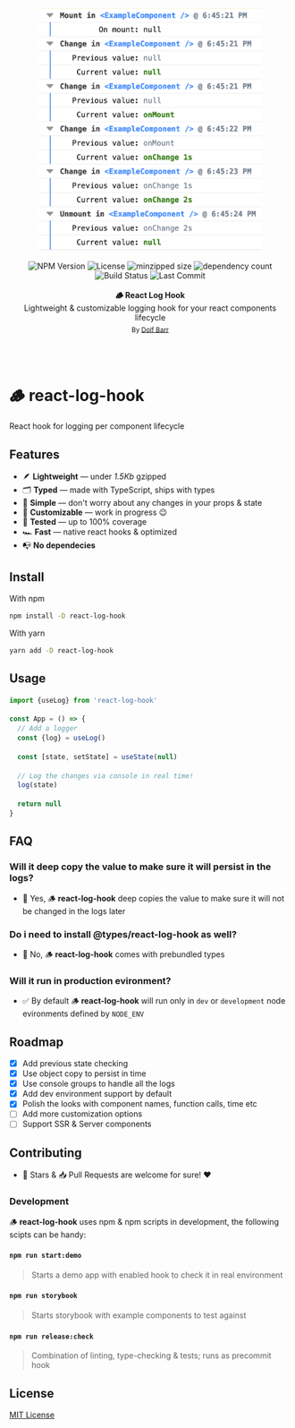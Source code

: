 <div align="center">
  <div align="center">
  <img src="./react-log-hook-screenshot.png" alt="React Log Hook Screenshot" width=400 />
  <br>
  <br>
  </div>
  <img src="https://badgen.net/npm/v/react-log-hook" alt="NPM Version" />
   <img src="https://badgen.net/npm/license/react-log-hook" alt="License" />
  <img src="https://badgen.net/bundlephobia/minzip/react-log-hook" alt="minzipped size"/>
  <img src="https://badgen.net/bundlephobia/dependency-count/react-log-hook" alt="dependency count"/>
  <img src="https://github.com/dolfbarr/react-log-hook/actions/workflows/main.yml/badge.svg" alt="Build Status" />
  <img src="https://badgen.net/github/last-commit/dolfbarr/react-log-hook/main" alt="Last Commit" />
  <br>
  <br>
  <div align="center"><strong>🪵 React Log Hook</strong></div>
  <div align="center"> Lightweight & customizable logging hook for your react components lifecycle</div>

  <div align="center">
  <sub>By <a href="https://twitter.com/dolfbarr">Dolf Barr</a></sub>
  </div>
  <br>
  <br>
  <br>
</div>

# 🪵 react-log-hook
React hook for logging per component lifecycle

## Features
- 🪶 **Lightweight** — under *1.5Kb* gzipped
- 🗂️ **Typed** — made with TypeScript, ships with types
- 🥰 **Simple** — don't worry about any changes in your props & state
- 🔧 **Customizable** — work in progress 😉
- 🔬 **Tested** — up to 100% coverage
- 🏎️ **Fast** — native react hooks & optimized
- 📭 **No dependecies**



## Install

With npm

```sh
npm install -D react-log-hook
```

With yarn

```sh
yarn add -D react-log-hook
```

## Usage

```javascript
import {useLog} from 'react-log-hook'

const App = () => {
  // Add a logger
  const {log} = useLog()

  const [state, setState] = useState(null)

  // Log the changes via console in real time!
  log(state)

  return null
}
```

## FAQ

### Will it deep copy the value to make sure it will persist in the logs?

- 🎉 Yes, 🪵 **react-log-hook** deep copies the value to make sure it will not be changed in the logs later

### Do i need to install @types/react-log-hook as well?

- 💪 No, 🪵 **react-log-hook** comes with prebundled types

### Will it run in production evironment?

- ✅ By default 🪵 **react-log-hook** will run only in `dev` or `development` node evironments defined by `NODE_ENV`

## Roadmap

- [x] Add previous state checking
- [x] Use object copy to persist in time
- [x] Use console groups to handle all the logs
- [x] Add dev environment support by default
- [x] Polish the looks with component names, function calls, time etc
- [ ] Add more customization options
- [ ] Support SSR & Server components

## Contributing

- 🌟 Stars & 📥 Pull Requests are welcome for sure! ❤️

### Development

🪵 **react-log-hook** uses npm & npm scripts in development, the following scipts can be handy:

#### `npm run start:demo`
> Starts a demo app with enabled hook to check it in real environment

#### `npm run storybook`
> Starts storybook with example components to test against

#### `npm run release:check`
> Combination of linting, type-checking & tests; runs as precommit hook

## License

[MIT License](LICENSE)